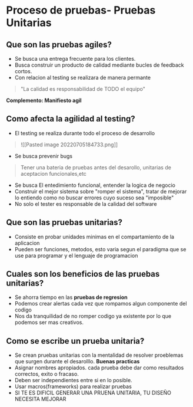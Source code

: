 # Proceso de pruebas- Pruebas Unitarias
## Que son las pruebas agiles?
+ Se busca una entrega frecuente para los clientes.
+ Busca construir un producto de calidad mediante bucles de feedback cortos.
+ Con relacion al testing se realizara de manera permante

> "La calidad es responsabilidad de TODO el equipo"

**Complemento: Manifiesto agil**


## Como afecta la agilidad al testing?
* El testing se realiza durante todo el proceso de desarrollo

>![[Pasted image 20220705184733.png]]
>

* Se busca prevenir bugs

> Tener una bateria de pruebas antes del desarollo, unitarias de aceptacion funcionales,etc

* Se busca El entedimiento funcional, entender la logica de negocio
* Construir el mejor sistema sobre "romper el sistema", tratar de mejorar lo entiendo como no buscar errores cuyo suceso sea "imposible"
* No solo el tester es responsable de la calidad del software


## Que son las pruebas unitarias?
- Consiste en probar unidades minimas en el compartamiento de la aplicacion
- Pueden ser funciones, metodos, esto varia segun el paradigma que se use para programar y el lenguaje de programacion

## Cuales son los beneficios de las pruebas unitarias?
* Se ahorra tiempo en las **pruebas de regresion** 
* Podemos crear alertas cada vez que rompamos algun componente del codigo
* Nos da tranquilidad de no romper codigo ya existente por lo que podemos ser mas creativos.

## Como se escribe un prueba unitaria?
- Se crean pruebas unitarias con la mentalidad de resolver proeblemas que surgen durante el desarolllo.
**Buenas practicas**
- Asignar nombres apropiados. cada prueba debe dar como resultados correctos, exito o fracaso.
- Deben ser independientes entre si en lo posible.
- Usar macros(frameworks) para realizar pruebas 
- SI TE ES DIFICIL GENERAR UNA PRUENA UNITARIA, TU DISEÑO NECESITA MEJORAR
